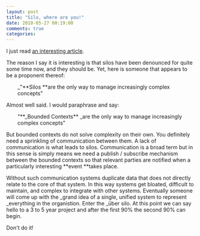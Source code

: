 ```yaml
---
layout: post
title: "Silo, where are you!"
date: 2010-05-27 00:19:00
comments: true
categories: 
---
```


I just read <a href="http://www.zdnet.com/blog/service-oriented/silos-for-lack-of-a-better-word-are-good/4909?tag=nl.e539">an interesting article</a>.

The reason I say it is interesting is that silos have been denounced for quite some time now, and they should be. Yet, here is someone that appears to be a proponent thereof:

<p style="padding-left: 30px;">_"**Silos **are the only way to manage increasingly complex concepts"

Almost well said. I would paraphrase and say:

<p style="padding-left: 30px;">"**_Bounded Contexts** _are the only way to manage increasingly complex concepts"

But bounded contexts do not solve complexity on their own. You definitely need a sprinkling of communication between them. A lack of communication is what leads to silos. Communication is a broad term but in this sense is simply means we need a publish / subscribe mechanism between the bounded contexts so that relevant parties are notified when a particularly interesting **event **takes place.

Without such communication systems duplicate data that does not directly relate to the core of that system. In this way systems get bloated, difficult to maintain, and complex to integrate with other systems. Eventually someone will come up with the _grand idea of a single, unified system to represent _everything in the organistion. Enter the _&uuml;ber silo. At this point we can say hello to a 3 to 5 year project and after the first 90% the second 90% can begin.

Don't do it!
